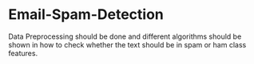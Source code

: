 # Email-Spam-Detection
Data Preprocessing should be done and different algorithms should be shown in how to check whether the text should be in spam or ham class features.
